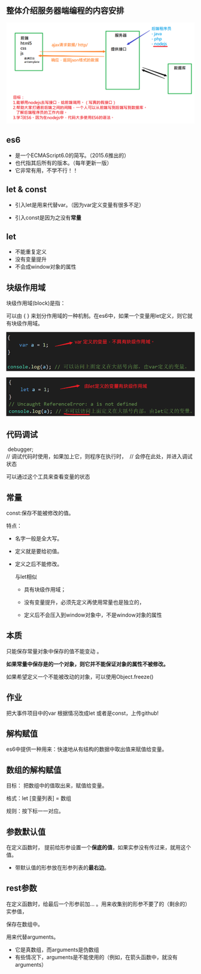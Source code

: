 

## 整体介绍服务器端编程的内容安排

![image-20200207092901565](asset/image-20200207092901565.png)



## es6

- 是一个ECMAScript6.0的简写。（2015.6推出的）
- 也代指其后所有的版本。（每年更新一版）
- 它非常有用，不学不行！！

## let & const

- 引入let是用来代替var。（因为var定义变量有很多不足）

- 引入const是因为之没有**常量**



## let

- 不能重复定义
- 没有变量提升
- 不会成window对象的属性

## 块级作用域

块级作用域(block)是指：

可以由 { } 来划分作用域的一种机制。在es6中，如果一个变量用let定义，则它就有块级作用域。

![image-20200207103134638](asset/image-20200207103134638.png)

![image-20200207103055933](asset/image-20200207103055933.png)



## 代码调试

​    debugger;    
​    // 调试代码时使用，如果加上它，则程序在执行时，
​    // 会停在此处，并进入调试状态

可以通过这个工具来查看变量的状态



## 常量

const:保存不能被修改的值。

特点：

- 名字一般是全大写。

- 定义就是要给初值。

- 定义之后不能修改。

  与let相似

  - 具有块级作用域；

  - 没有变量提升，必须先定义再使用常量也是独立的，

  - 定义后不会压入到window对象中，不是window对象的属性

  

## 本质

只能保存常量对象中保存的值不能变动 。



**如果常量中保存是的一个对象，则它并不能保证对象的属性不被修改。**



如果希望定义一个不能被改动的对象，可以使用Object.freeze()



## 作业

把大事件项目中的var 根据情况改成let 或者是const，上传github!



## 解构赋值

es6中提供一种用来：快速地从有结构的数据中取出值来赋值给变量。

## 数组的解构赋值

目标： 把数组中的值取出来，赋值给变量。

格式：let [变量列表] = 数组

规则：按下标一一对应。



## 参数默认值

在定义函数时， 提前给形参设置一个**保底的值**，如果实参没有传过来，就用这个值。

- 带默认值的形参放在形参列表的**最右边**。

  

## rest参数

在定义函数时，给最后一个形参前加...  。用来收集别的形参不要了的（剩余的）实参值，

保存在数组中。

用来代替arguments。

- 它是真数组，而arguments是伪数组
- 有些情况下，arguments是不能使用的（例如，在箭头函数中，就没有arguments）

